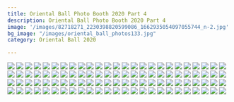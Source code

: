 ```yaml
---
title: Oriental Ball Photo Booth 2020 Part 4
description: Oriental Ball Photo Booth 2020 Part 4
image: '/images/82718271_2230398820599086_1662935054097055744_n-2.jpg'
bg_image: "/images/oriental_ball_photos133.jpg"
category: Oriental Ball 2020

---
```

![](/images/oriental_ball_photobooth301.jpg)
![](/images/oriental_ball_photobooth302.jpg)
![](/images/oriental_ball_photobooth303.jpg)
![](/images/oriental_ball_photobooth304.jpg)
![](/images/oriental_ball_photobooth305.jpg)
![](/images/oriental_ball_photobooth306.jpg)
![](/images/oriental_ball_photobooth307.jpg)
![](/images/oriental_ball_photobooth308.jpg)
![](/images/oriental_ball_photobooth309.jpg)
![](/images/oriental_ball_photobooth310.jpg)
![](/images/oriental_ball_photobooth311.jpg)
![](/images/oriental_ball_photobooth312.jpg)
![](/images/oriental_ball_photobooth313.jpg)
![](/images/oriental_ball_photobooth314.jpg)
![](/images/oriental_ball_photobooth315.jpg)
![](/images/oriental_ball_photobooth316.jpg)
![](/images/oriental_ball_photobooth317.jpg)
![](/images/oriental_ball_photobooth318.jpg)
![](/images/oriental_ball_photobooth319.jpg)
![](/images/oriental_ball_photobooth320.jpg)
![](/images/oriental_ball_photobooth321.jpg)
![](/images/oriental_ball_photobooth322.jpg)
![](/images/oriental_ball_photobooth323.jpg)
![](/images/oriental_ball_photobooth324.jpg)
![](/images/oriental_ball_photobooth325.jpg)
![](/images/oriental_ball_photobooth326.jpg)
![](/images/oriental_ball_photobooth327.jpg)
![](/images/oriental_ball_photobooth328.jpg)
![](/images/oriental_ball_photobooth329.jpg)
![](/images/oriental_ball_photobooth330.jpg)
![](/images/oriental_ball_photobooth331.jpg)
![](/images/oriental_ball_photobooth332.jpg)
![](/images/oriental_ball_photobooth333.jpg)
![](/images/oriental_ball_photobooth334.jpg)
![](/images/oriental_ball_photobooth335.jpg)
![](/images/oriental_ball_photobooth336.jpg)
![](/images/oriental_ball_photobooth337.jpg)
![](/images/oriental_ball_photobooth338.jpg)
![](/images/oriental_ball_photobooth339.jpg)
![](/images/oriental_ball_photobooth340.jpg)
![](/images/oriental_ball_photobooth341.jpg)
![](/images/oriental_ball_photobooth342.jpg)
![](/images/oriental_ball_photobooth343.jpg)
![](/images/oriental_ball_photobooth344.jpg)
![](/images/oriental_ball_photobooth345.jpg)
![](/images/oriental_ball_photobooth346.jpg)
![](/images/oriental_ball_photobooth347.jpg)
![](/images/oriental_ball_photobooth348.jpg)
![](/images/oriental_ball_photobooth349.jpg)
![](/images/oriental_ball_photobooth350.jpg)
![](/images/oriental_ball_photobooth351.jpg)
![](/images/oriental_ball_photobooth352.jpg)
![](/images/oriental_ball_photobooth353.jpg)
![](/images/oriental_ball_photobooth354.jpg)
![](/images/oriental_ball_photobooth355.jpg)
![](/images/oriental_ball_photobooth356.jpg)
![](/images/oriental_ball_photobooth357.jpg)
![](/images/oriental_ball_photobooth358.jpg)
![](/images/oriental_ball_photobooth359.jpg)
![](/images/oriental_ball_photobooth360.jpg)
![](/images/oriental_ball_photobooth361.jpg)
![](/images/oriental_ball_photobooth362.jpg)
![](/images/oriental_ball_photobooth363.jpg)
![](/images/oriental_ball_photobooth364.jpg)
![](/images/oriental_ball_photobooth365.jpg)
![](/images/oriental_ball_photobooth366.jpg)
![](/images/oriental_ball_photobooth367.jpg)
![](/images/oriental_ball_photobooth368.jpg)
![](/images/oriental_ball_photobooth369.jpg)
![](/images/oriental_ball_photobooth370.jpg)
![](/images/oriental_ball_photobooth371.jpg)
![](/images/oriental_ball_photobooth372.jpg)
![](/images/oriental_ball_photobooth373.jpg)
![](/images/oriental_ball_photobooth374.jpg)
![](/images/oriental_ball_photobooth375.jpg)
![](/images/oriental_ball_photobooth376.jpg)
![](/images/oriental_ball_photobooth377.jpg)
![](/images/oriental_ball_photobooth378.jpg)
![](/images/oriental_ball_photobooth379.jpg)
![](/images/oriental_ball_photobooth380.jpg)
![](/images/oriental_ball_photobooth381.jpg)
![](/images/oriental_ball_photobooth382.jpg)
![](/images/oriental_ball_photobooth383.jpg)
![](/images/oriental_ball_photobooth384.jpg)
![](/images/oriental_ball_photobooth385.jpg)
![](/images/oriental_ball_photobooth386.jpg)
![](/images/oriental_ball_photobooth387.jpg)
![](/images/oriental_ball_photobooth388.jpg)
![](/images/oriental_ball_photobooth389.jpg)
![](/images/oriental_ball_photobooth390.jpg)
![](/images/oriental_ball_photobooth391.jpg)
![](/images/oriental_ball_photobooth392.jpg)
![](/images/oriental_ball_photobooth393.jpg)
![](/images/oriental_ball_photobooth394.jpg)
![](/images/oriental_ball_photobooth395.jpg)
![](/images/oriental_ball_photobooth396.jpg)
![](/images/oriental_ball_photobooth397.jpg)
![](/images/oriental_ball_photobooth398.jpg)
![](/images/oriental_ball_photobooth399.jpg)
![](/images/oriental_ball_photobooth400.jpg)

